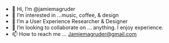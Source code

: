- 👋 Hi, I’m @jamiemagruder
- 👀 I’m interested in ...music, coffee, & design
- 🌱 I’m a User Experience Researcher & Designer
- 💞️ I’m looking to collaborate on ... anything. I enjoy experience. 
- 📫 How to reach me ... Jamiemagruder@gmail.com 

<!---
jamiemagruder/jamiemagruder is a ✨ special ✨ repository because its `README.md` (this file) appears on your GitHub profile.
You can click the Preview link to take a look at your changes.
--->
